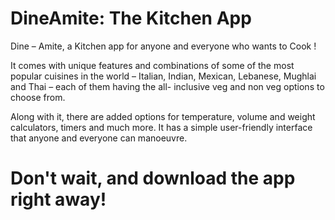 # DineAmite: The Kitchen App

Dine – Amite, a Kitchen app for anyone and everyone who wants to Cook !

It comes with unique features and combinations of some of the most popular cuisines in the world – Italian, Indian, Mexican, Lebanese, Mughlai and Thai – each of them having the all- inclusive veg and non veg options to choose from.

Along with it, there are added options for temperature, volume and weight calculators, timers and much more. It has a simple user-friendly interface that anyone and everyone can manoeuvre.

# Don't wait, and download the app right away!
